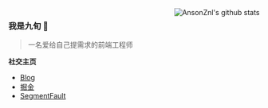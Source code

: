 <img align="right" alt="AnsonZnl's github stats" src="https://github-readme-stats.vercel.app/api?username=AnsonZnl&show_icons=true"/>

### 我是九旬 👋

> 一名爱给自己提需求的前端工程师

**社交主页**
- [Blog](https://ansonznl.github.io)
- [掘金](https://juejin.cn/user/4037062426631288)
- [SegmentFault](https://segmentfault.com/u/ansonznl)


